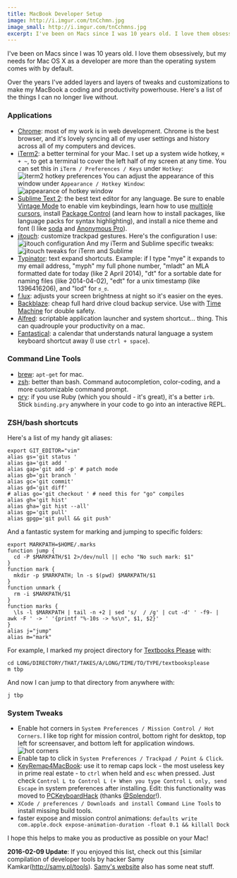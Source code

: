 ```yaml
---
title: MacBook Developer Setup
image: http://i.imgur.com/tnCchmn.jpg
image_small: http://i.imgur.com/tnCchmns.jpg
excerpt: I've been on Macs since I was 10 years old. I love them obsessively, but my needs for Mac OS X as a developer are more than the operating system comes with by default.
---
```


I've been on Macs since I was 10 years old. I love them obsessively, but my needs for Mac OS X as a developer are more than the operating system comes with by default.

Over the years I've added layers and layers of tweaks and customizations to make my MacBook a coding and productivity powerhouse. Here's a list of the things I can no longer live without.

### Applications

* [Chrome](https://www.google.com/intl/en/chrome/browser/): most of my work is in web development. Chrome is the best browser, and it's lovely syncing all of my user settings and history across all of my computers and devices.
* [iTerm2](http://www.iterm2.com/#/section/home): a better terminal for your Mac. I set up a system wide hotkey, `⌘ + ~`, to get a terminal to cover the left half of my screen at any time. You can set this in `iTerm / Preferences / Keys` under `Hotkey`: ![iterm2 hotkey preferences](http://i.imgur.com/cDFT1sV.png) You can adjust the appearance of this window under `Appearance / Hotkey Window`: ![appearance of hotkey window](http://i.imgur.com/KcLHjbZ.png)
* [Sublime Text 2](http://www.sublimetext.com/): the best text editor for any language. Be sure to enable [Vintage Mode](https://www.sublimetext.com/docs/2/vintage.html) to enable vim keybindings, learn how to use [multiple cursors](https://www.youtube.com/watch?v=WXuBgSpLpK4), install [Package Control](https://sublime.wbond.net/installation) (and learn how to install packages, like language packs for syntax highlighting), and install a nice theme and font (I like [soda](https://github.com/buymeasoda/soda-theme/) and [Anonymous Pro](http://www.marksimonson.com/fonts/view/anonymous-pro)).
* [jitouch](http://www.jitouch.com/): customize trackpad gestures. Here's the configuration I use: ![jitouch configuration](http://i.imgur.com/jyx1vks.png) And my iTerm and Sublime specific tweaks: ![jitouch tweaks for iTerm and Sublime](http://i.imgur.com/H2AwxST.png)
* [Typinator](http://www.ergonis.com/products/typinator/): text expand shortcuts. Example: if I type "mye" it expands to my email address, "myph" my full phone number, "mladt" an MLA formatted date for today (like 2 April 2014), "dt" for a sortable date for naming files (like 2014-04-02), "edt" for a unix timestamp (like 1396416206), and "lod" for `ಠ_ಠ`.
* [f.lux](http://justgetflux.com/): adjusts your screen brightness at night so it's easier on the eyes.
* [Backblaze](http://www.backblaze.com/): cheap full hard drive cloud backup service. Use with [Time Machine](http://support.apple.com/kb/ht1427) for double safety.
* [Alfred](http://www.alfredapp.com/): scriptable application launcher and system shortcut... thing. This can quadrouple your productivity on a mac.
* [Fantastical](https://flexibits.com/fantastical): a calendar that understands natural language a system keyboard shortcut away (I use `ctrl + space`).

### Command Line Tools

* [brew](http://brew.sh/): `apt-get` for mac.
* [zsh](https://github.com/robbyrussell/oh-my-zsh): better than bash. Command autocompletion, color-coding, and a more customizable command prompt.
* [pry](http://pryrepl.org/): if you use Ruby (which you should - it's great), it's a better `irb`. Stick `binding.pry` anywhere in your code to go into an interactive REPL.

### ZSH/bash shortcuts

Here's a list of my handy git aliases:

    export GIT_EDITOR="vim"
    alias gs='git status '
    alias ga='git add '
    alias gap='git add -p' # patch mode
    alias gb='git branch '
    alias gc='git commit'
    alias gd='git diff'
    # alias go='git checkout ' # need this for "go" compiles
    alias gh='git hist'
    alias gha='git hist --all'
    alias gp='git pull'
    alias gpgp='git pull && git push'

And a fantastic system for marking and jumping to specific folders:

    export MARKPATH=$HOME/.marks
    function jump {
      cd -P $MARKPATH/$1 2>/dev/null || echo "No such mark: $1"
    }
    function mark {
      mkdir -p $MARKPATH; ln -s $(pwd) $MARKPATH/$1
    }
    function unmark {
      rm -i $MARKPATH/$1
    }
    function marks {
      \ls -l $MARKPATH | tail -n +2 | sed 's/  / /g' | cut -d' ' -f9- | awk -F ' -> ' '{printf "%-10s -> %s\n", $1, $2}'
    }
    alias j="jump"
    alias m="mark"

For example, I marked my project directory for [Textbooks Please](http://textbooksplease.com) with:

    cd LONG/DIRECTORY/THAT/TAKES/A/LONG/TIME/TO/TYPE/textbooksplease
    m tbp

And now I can jump to that directory from anywhere with:

    j tbp

### System Tweaks

* Enable hot corners in `System Preferences / Mission Control / Hot Corners`. I like top right for mission control, bottom right for desktop, top left for screensaver, and bottom left for application windows. ![hot corners](http://i.imgur.com/X9pqpAq.png)
* Enable tap to click in `System Preferences / Trackpad / Point & Click`.
* [KeyRemap4MacBook](https://pqrs.org/macosx/keyremap4macbook/index.html.en): use it to remap caps lock - the most useless key in prime real estate - to `ctrl` when held and `esc` when pressed. Just check `Control L to Control L (+ When you type Control L only, send Escape` in system preferences after installing. Edit: this functionality was moved to [PCKeyboardHack](https://github.com/tekezo/PCKeyboardHack) (thanks [@Splendor](https://twitter.com/Splendor)!).
* `XCode / preferences / Downloads and install Command Line Tools` to install missing build tools.
* faster expose and mission control animations: `defaults write com.apple.dock expose-animation-duration -float 0.1 && killall Dock`

I hope this helps to make you as productive as possible on your Mac!

**2016-02-09 Update**: If you enjoyed this list, check out this [similar compilation of developer tools by hacker Samy Kamkar(http://samy.pl/tools). [Samy's website](http://samy.pl/) also has some neat stuff.
